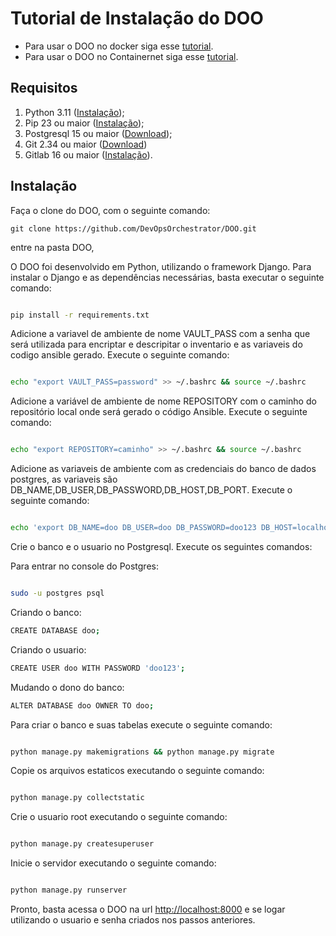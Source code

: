 # Tutorial de Instalação do DOO

* Para usar o DOO no docker siga esse [tutorial](docker/README.md).
* Para usar o DOO no Containernet siga esse [tutorial](containernet/README.md).

## Requisitos

1) Python 3.11 ([Instalação](https://docs.python.org/3/using/index.html));
2) Pip 23 ou maior ([Instalação](https://pip.pypa.io/en/stable/installation/));
3) Postgresql 15 ou maior ([Download](https://www.postgresql.org/download/));
4) Git 2.34 ou maior ([Download](https://git-scm.com/downloads))
5) Gitlab 16 ou maior ([Instalação](https://about.gitlab.com/install/)).

## Instalação
Faça o clone do DOO, com o seguinte comando:

```shel
git clone https://github.com/DevOpsOrchestrator/DOO.git
```
entre na pasta DOO,

O DOO foi desenvolvido em Python, utilizando o framework Django. Para instalar o Django e as dependências necessárias, basta executar o seguinte comando:

```bash

pip install -r requirements.txt

```
Adicione a variavel de ambiente de nome VAULT_PASS com a senha que será utilizada para encriptar e descripitar o inventario e as variaveis do codigo ansible gerado. 
Execute o seguinte comando:

```bash

echo "export VAULT_PASS=password" >> ~/.bashrc && source ~/.bashrc

```
Adicione a variável de ambiente de nome REPOSITORY com o caminho do repositório local onde será gerado o código Ansible. Execute o seguinte comando:

```bash

echo "export REPOSITORY=caminho" >> ~/.bashrc && source ~/.bashrc

```

Adicione as variaveis de ambiente com as credenciais do banco de dados postgres, as variaveis são DB_NAME,DB_USER,DB_PASSWORD,DB_HOST,DB_PORT. Execute o seguinte comando:

```bash

echo 'export DB_NAME=doo DB_USER=doo DB_PASSWORD=doo123 DB_HOST=localhost DB_PORT=5432' >> ~/.bashrc && source ~/.bashrc
```

Crie o banco e o usuario no Postgresql. Execute os seguintes comandos:

Para entrar no console do Postgres:

```bash

sudo -u postgres psql

```
Criando o banco:
```bash
CREATE DATABASE doo;
```
Criando o usuario:
```bash
CREATE USER doo WITH PASSWORD 'doo123';
```
Mudando o dono do banco:
```bash
ALTER DATABASE doo OWNER TO doo;
```

Para criar o banco e suas tabelas execute o seguinte comando:

```bash

python manage.py makemigrations && python manage.py migrate

```
Copie os arquivos estaticos executando o seguinte comando:

```bash

python manage.py collectstatic

```
Crie o usuario root executando o seguinte comando:

```bash

python manage.py createsuperuser

```
Inicie o servidor executando o seguinte comando:

```bash

python manage.py runserver

```

Pronto, basta acessa o DOO na url [http://localhost:8000](http://localhost:8000) e se logar utilizando o usuario e senha criados nos passos anteriores.


